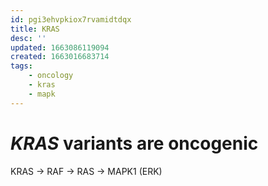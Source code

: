 ```yaml
---
id: pgi3ehvpkiox7rvamidtdqx
title: KRAS
desc: ''
updated: 1663086119094
created: 1663016683714
tags:
    - oncology
    - kras
    - mapk
---
```


# *KRAS* variants are oncogenic

KRAS -> RAF -> RAS -> MAPK1 (ERK)